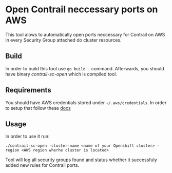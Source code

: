 # Open Contrail neccessary ports on AWS

This tool alows to automatically open ports neccessary for Contrail on AWS in every Security Group attached do cluster resources.

## Build

In order to build this tool use `go build .` command.
Afterwards, you should have binary *contrail-sc-open* which is compiled tool.

## Requirements

You should have AWS credentials stored under `~/.aws/credentials`.
In order to setup that follow these [docs](https://docs.aws.amazon.com/cli/latest/userguide/cli-configure-files.html)

## Usage

In order to use it run:
```
./contrail-sc-open -cluster-name <name of your Openshift cluster> -region <AWS region wherhe cluster is located>
```

Tool will log all security groups found and status whether it successfuly added new rules for Contrail ports.
